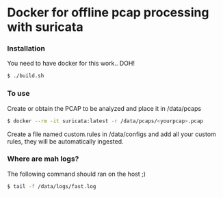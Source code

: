 # Docker for offline pcap processing with suricata

### Installation
You need to have docker for this work.. DOH!
```sh
$ ./build.sh
```

### To use
Create or obtain the PCAP to be analyzed and place it in /data/pcaps
```sh
$ docker --rm -it suricata:latest -r /data/pcaps/<yourpcap>.pcap
```
Create a file named custom.rules in /data/configs and add all your custom rules, they will be automatically ingested.

### Where are mah logs?
The following command should ran on the host ;)
```sh
$ tail -f /data/logs/fast.log
```
